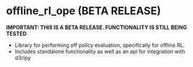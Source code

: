 # offline_rl_ope (BETA RELEASE)

**IMPORTANT: THIS IS A BETA RELEASE. FUNCTIONALITY IS STILL BEING TESTED**

* Library for performing off policy evaluation, specifically for offline RL. 
* Includes standalone functionality as well as an api for integration with d3rlpy